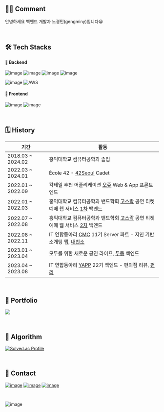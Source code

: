 <div align=left>

  ## 👨‍💻 Comment 

  안녕하세요 백엔드 개발자 노경민(gengminy)입니다😀

  <br/>

  ## 🛠 Tech Stacks 

  #### 📌 Backend
  ![image](https://img.shields.io/badge/Spring-6DB33F?style=flat-squaree&logo=spring&logoColor=white)
  ![image](https://img.shields.io/badge/Nestjs-D91313?style=flat-square&logo=nestjs&logoColor=white)
  ![image](https://img.shields.io/badge/MySQL-005C84?style=flat-square&logo=mysql&logoColor=white)
  ![image](https://img.shields.io/badge/Redis-DC382D?style=flat-square&logo=Redis&logoColor=white)

  ![image](https://img.shields.io/badge/Docker-2CA5E0?style=flat-square&logo=docker&logoColor=white)
  ![AWS](https://img.shields.io/badge/AWS-%23FF9900.svg?style=flat-square&logo=amazon-aws&logoColor=white)

  #### 📌 Frontend
  ![image](	https://img.shields.io/badge/React-20232A?style=flat-square&logo=react&logoColor=61DAFB)
  ![image](https://img.shields.io/badge/Flutter-02569B?style=flat-square&logo=flutter&logoColor=white)



  <br/>
  
  
  ## 🗓 History 

    
    
|기간|활동|
|------|---|
|2018.03 ~ 2024.02|홍익대학교 컴퓨터공학과 졸업|
|2022.03 ~ 2024.01|École 42 - [42Seoul](https://42seoul.kr/seoul42/main/view) Cadet|
|2022.01 ~ 2022.09|칵테일 추천 어플리케이션 [오쥬](https://github.com/cocktail-Ohzu/Ohzu-FrontEnd) Web & App 프론트엔드|
|2022.01 ~ 2022.03|홍익대학교 컴퓨터공학과 밴드학회 [고스락](https://github.com/Gosrock) 공연 티켓 예매 웹 서비스 [1차](https://github.com/Gosrock/Ticket-Backend-21th) 백엔드|
|2022.07 ~ 2022.08|홍익대학교 컴퓨터공학과 밴드학회 [고스락](https://github.com/Gosrock) 공연 티켓 예매 웹 서비스 [2차](https://github.com/Gosrock/Ticket-Backend-22th) 백엔드|
|2022.08 ~ 2022.11|IT 연합동아리 [CMC](https://www.makeus.in) 11기 Server 파트 - 지인 기반 소개팅 앱, [내친소](https://github.com/team-tiki-taka/naechinso-server)|
|2023.01 ~ 2023.04|모두를 위한 새로운 공연 라이프, [두둥](https://github.com/Gosrock/DuDoong-Backend) 백엔드|
|2023.04 ~ 2023.08|IT 연합동아리 [YAPP](https://www.yapp.co.kr/) 22기 백엔드 - 편의점 리뷰, [편리](https://github.com/YAPP-Github/pyunlee-server)|

<br/>
  
  
  ## 📸 Portfolio
<a href="https://gengminy.notion.site/gengminy-7d1375d5388e484f86495ede93a1a55a">![](https://img.shields.io/badge/Notion-000000?style=flat-square&logo=notion&logoColor=white)</a>
  
  <br/>
  

  ## 🔑 Algorithm 

  [![Solved.ac Profile](http://mazassumnida.wtf/api/v2/generate_badge?boj=kls1998)](https://solved.ac/kls1998/)



  <br/>

  ## 📩 Contact 

  <a href="https://github.com/gengminy">![image](https://img.shields.io/badge/GitHub-100000?style=flat-square&logo=github&logoColor=white)</a>
  <a href="https://www.instagram.com/gengminy">![image](https://img.shields.io/badge/Instagram-E4405F?style=flat-square&logo=instagram&logoColor=white)</a>
  <a href="https://gengminy.tistory.com/">![image](https://img.shields.io/badge/Tistory-184D66?style=flat-square&logo=Telegraph&logoColor=white)</a>

  <br>

  ![image](https://hits.seeyoufarm.com/api/count/incr/badge.svg?url=https%3A%2F%2Fgithub.com%2Fgengminy1212%2Fhit-counter)

</div>
